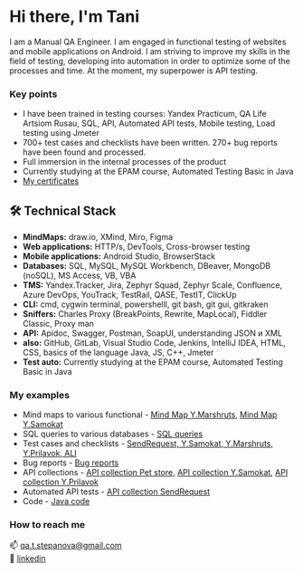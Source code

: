 # Hi there, I'm Tani
I am a Manual QA Engineer. I am engaged in functional testing of websites and mobile applications on Android. I am striving to improve my skills in the field of testing, developing into automation in order to optimize some of the processes and time. At the moment, my superpower is API testing.

### Key points
*   I have been trained in testing courses: Yandex Practicum, QA Life Artsiom Rusau, SQL, API, Automated API tests, Mobile testing, Load testing using Jmeter
*   700+ test cases and checklists have been written. 270+ bug reports have been found and processed.
*   Full immersion in the internal processes of the product
*   Currently studying at the EPAM course, Automated Testing Basic in Java
*   [My certificates](https://drive.google.com/drive/u/3/folders/17M8ITdRCVlLrTqv4hYSNYQ_9UDbnCIpv)

## 🛠 Technical Stack
*   <b>MindMaps:</b> draw.io, XMind, Miro, Figma
*   <b>Web applications:</b> HTTP/s, DevTools, Cross-browser testing
*   <b>Mobile applications:</b> Android Studio, BrowserStack
*   <b>Databases:</b> SQL, MySQL, MySQL Workbench, DBeaver, MongoDB (noSQL), MS Access, VB, VBA
*   <b>TMS:</b> Yandex.Tracker, Jira, Zephyr Squad, Zephyr Scale, Confluence, Azure DevOps, YouTrack, TestRail, QASE, TestIT, ClickUp
*   <b>CLI:</b>  cmd, cygwin terminal, powershelll, git bash, git gui, gitkraken
*   <b>Sniffers:</b> Charles Proxy (BreakPoints, Rewrite, MapLocal), Fiddler Classic, Proxy man
*   <b>API:</b> Apidoc, Swagger, Postman, SoapUI, understanding JSON и XML
*   <b>also:</b> GitHub, GitLab, Visual Studio Code, Jenkins, IntelliJ IDEA, HTML‚ CSS, basics of the language Java, JS, С++, Jmeter
*   <b>Test auto:</b> Currently studying at the EPAM course, Automated Testing Basic in Java
  
### My examples

<!-- первый вариант отображения 

*   [Mind Map Y.Marshruts](https://miro.com/app/board/uXjVOxBLdRQ=/?share_link_id=740124791483), [Mind Map Y.Samokat](https://miro.com/app/board/uXjVPXBUMe0=/?share_link_id=185232405993)  - Examples of mind maps to various functional
*   [SQL queries](https://github.com/Tani-QA/sql_to_database) - Examples of SQL queries to various databases
*   [Test cases and Checklists: SendRequest, Y.Samokat, Y.Marshruts, Y.Prilavok, ALI](https://drive.google.com/drive/folders/1ol1bSBbI6H7pKGgqN6796fiUtGl2lY_R?usp=sharing) - Examples of test cases and checklists
*   [API collection Pet store](https://www.postman.com/tat-qa/workspace/qa-artsiom/collection/21848697-c23409b5-9d3a-449b-94c0-2665cbb5f939?action=share&creator=21848697), [API collection Y.Samokat](https://www.postman.com/tat-qa/workspace/yandex-samokat/collection/21848697-0ed713db-5b4c-4f14-a710-06860a668159?action=share&creator=21848697), [API collection Y.Prilavok](https://www.postman.com/tat-qa/workspace/yandex-prilavok/collection/21848697-0ea21ba0-2eb1-4db2-88fd-4beb7754f276?action=share&creator=21848697) - Examples API collection
*   [API collection SendRequest](https://www.postman.com/tat-qa/workspace/c7c996db-49bd-45c4-8bbe-435db097fde8/collection/21848697-e34556ec-f89f-44a6-9e3f-78776e13ce0a?action=share&creator=21848697) - Examples automated API tests
*   [Bug reports](https://drive.google.com/drive/folders/1Irj-gBZ-BUYJgVKO2ctmSDXPHLgjzewq?usp=sharing) - Examples of bug reports
*   [Java code](https://github.com/Tani-QA/EPAM_Java) - Example code
-->

<!-- второй вариант отображения -->

*    Mind maps to various functional - [Mind Map Y.Marshruts](https://miro.com/app/board/uXjVOxBLdRQ=/?share_link_id=740124791483), [Mind Map Y.Samokat](https://miro.com/app/board/uXjVPXBUMe0=/?share_link_id=185232405993)
*   SQL queries to various databases - [SQL queries](https://github.com/Tani-QA/sql_to_database)
*   Test cases and checklists - [SendRequest, Y.Samokat, Y.Marshruts, Y.Prilavok, ALI](https://drive.google.com/drive/folders/1ol1bSBbI6H7pKGgqN6796fiUtGl2lY_R?usp=sharing)
*   Bug reports - [Bug reports](https://drive.google.com/drive/folders/1Irj-gBZ-BUYJgVKO2ctmSDXPHLgjzewq?usp=sharing)
*   API collections - [API collection Pet store](https://www.postman.com/tat-qa/workspace/qa-artsiom/collection/21848697-c23409b5-9d3a-449b-94c0-2665cbb5f939?action=share&creator=21848697), [API collection Y.Samokat](https://www.postman.com/tat-qa/workspace/yandex-samokat/collection/21848697-0ed713db-5b4c-4f14-a710-06860a668159?action=share&creator=21848697), [API collection Y.Prilavok](https://www.postman.com/tat-qa/workspace/yandex-prilavok/collection/21848697-0ea21ba0-2eb1-4db2-88fd-4beb7754f276?action=share&creator=21848697) 
*   Automated API tests - [API collection SendRequest](https://www.postman.com/tat-qa/workspace/c7c996db-49bd-45c4-8bbe-435db097fde8/collection/21848697-e34556ec-f89f-44a6-9e3f-78776e13ce0a?action=share&creator=21848697)
*   Code - [Java code](https://github.com/Tani-QA/EPAM_Java)

### How to reach me

 📫 <a href='mailto:qa.t.stepanova@gmail.com'>qa.t.stepanova@gmail.com</a><br>
 💬 <a href='https://www.linkedin.com/in/qa-tstepanova/'>linkedin</a>



<!--

**Tani-QA/tani-qa** is a ✨ _special_ ✨ repository because its `README.md` (this file) appears on your GitHub profile.

Here are some ideas to get you started:

- 🔭 I’m currently working on ...
- 🌱 I’m currently learning ...
- 👯 I’m looking to collaborate on ...
- 🤔 I’m looking for help with ...
- 💬 Ask me about ...
- 📫 How to reach me: ...
- 😄 Pronouns: ...
- ⚡ Fun fact: ...
-->

